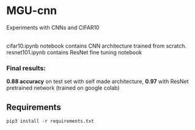 # MGU-cnn

Experiments with CNNs and CIFAR10
<br><br>

cifar10.ipynb notebook contains CNN architecture trained from scratch.
<br>
resnet101.ipynb contains ResNet fine tuning notebook

### Final results: 
**0.88 accuracy** on test set with self made architecture, **0.97** with ResNet pretrained network (trained on google colab)

## Requirements
```
pip3 install -r requirements.txt
```
